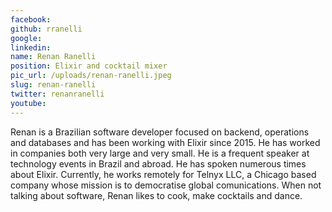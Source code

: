 ```yaml
---
facebook: 
github: rranelli
google: 
linkedin: 
name: Renan Ranelli
position: Elixir and cocktail mixer
pic_url: /uploads/renan-ranelli.jpeg
slug: renan-ranelli
twitter: renanranelli
youtube: 
---
```

<p>Renan is a Brazilian software developer focused on backend, operations and databases and has been working with Elixir since 2015. He has worked in companies both very large and very small. He is a frequent speaker at technology events in Brazil and abroad. He has spoken numerous times about Elixir. Currently, he works remotely for Telnyx LLC, a Chicago based company whose mission is to democratise global comunications. When not talking about software, Renan likes to cook, make cocktails and dance.</p>
